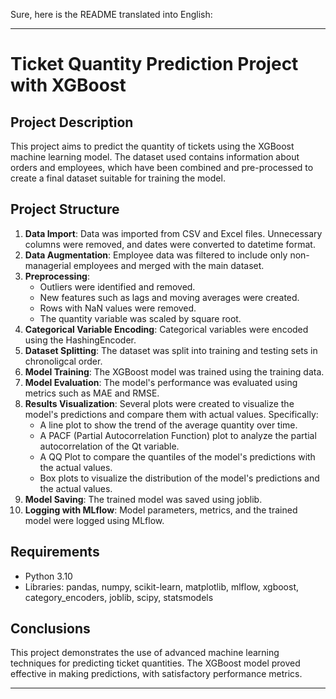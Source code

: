 Sure, here is the README translated into English:

---

# Ticket Quantity Prediction Project with XGBoost

## Project Description

This project aims to predict the quantity of tickets using the XGBoost machine learning model. The dataset used contains information about orders and employees, which have been combined and pre-processed to create a final dataset suitable for training the model.

## Project Structure

1. **Data Import**: Data was imported from CSV and Excel files. Unnecessary columns were removed, and dates were converted to datetime format.
2. **Data Augmentation**: Employee data was filtered to include only non-managerial employees and merged with the main dataset.
3. **Preprocessing**: 
   - Outliers were identified and removed.
   - New features such as lags and moving averages were created.
   - Rows with NaN values were removed.
   - The quantity variable was scaled by square root.
4. **Categorical Variable Encoding**: Categorical variables were encoded using the HashingEncoder.
5. **Dataset Splitting**: The dataset was split into training and testing sets in chronoligcal order.
6. **Model Training**: The XGBoost model was trained using the training data.
7. **Model Evaluation**: The model's performance was evaluated using metrics such as MAE and RMSE.
8. **Results Visualization**: Several plots were created to visualize the model's predictions and compare them with actual values. Specifically:
   - A line plot to show the trend of the average quantity over time.
   - A PACF (Partial Autocorrelation Function) plot to analyze the partial autocorrelation of the Qt variable.
   - A QQ Plot to compare the quantiles of the model's predictions with the actual values.
   - Box plots to visualize the distribution of the model's predictions and the actual values.
9. **Model Saving**: The trained model was saved using joblib.
10. **Logging with MLflow**: Model parameters, metrics, and the trained model were logged using MLflow.

## Requirements

- Python 3.10
- Libraries: pandas, numpy, scikit-learn, matplotlib, mlflow, xgboost, category_encoders, joblib, scipy, statsmodels

## Conclusions

This project demonstrates the use of advanced machine learning techniques for predicting ticket quantities. The XGBoost model proved effective in making predictions, with satisfactory performance metrics.

---
